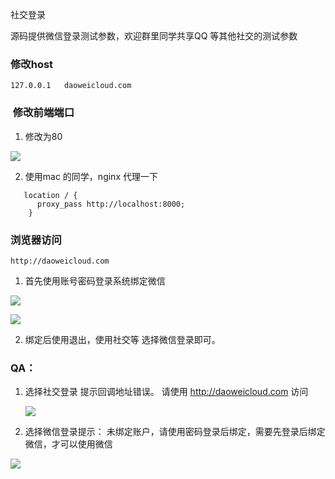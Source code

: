 社交登录

源码提供微信登录测试参数，欢迎群里同学共享QQ 等其他社交的测试参数

### 修改host

```shell
127.0.0.1   daoweicloud.com
```

###  修改前端端口

1. 修改为80

![](http://obq1lvsd9.bkt.clouddn.com/20180818115000.png)

2. 使用mac 的同学，nginx 代理一下

```shell
   location / {
      proxy_pass http://localhost:8000;
    }
```

### 浏览器访问

```
http://daoweicloud.com
```

1. 首先使用账号密码登录系统绑定微信

![](http://obq1lvsd9.bkt.clouddn.com/20180818120253.png)



![](http://obq1lvsd9.bkt.clouddn.com/20180818120339.png)

2. 绑定后使用退出，使用社交等 选择微信登录即可。





### QA：

1. 选择社交登录 提示回调地址错误。 请使用 http://daoweicloud.com 访问

   ![](http://obq1lvsd9.bkt.clouddn.com/20180818120543.png)

1. 选择微信登录提示： 未绑定账户，请使用密码登录后绑定，需要先登录后绑定微信，才可以使用微信

![](http://obq1lvsd9.bkt.clouddn.com/20180818120045.png)
